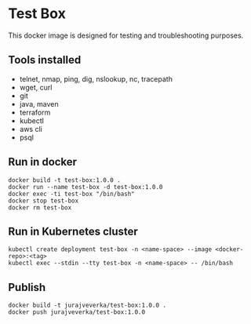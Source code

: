 # Test Box
This docker image is designed for testing and troubleshooting purposes.

## Tools installed
* telnet, nmap, ping, dig, nslookup, nc, tracepath
* wget, curl
* git
* java, maven
* terraform
* kubectl
* aws cli
* psql 

## Run in docker 
```
docker build -t test-box:1.0.0 .
docker run --name test-box -d test-box:1.0.0
docker exec -ti test-box "/bin/bash"
docker stop test-box
docker rm test-box
```
## Run in Kubernetes cluster
```
kubectl create deployment test-box -n <name-space> --image <docker-repo>:<tag>
kubectl exec --stdin --tty test-box -n <name-space> -- /bin/bash
```

## Publish
```
docker build -t jurajveverka/test-box:1.0.0 .
docker push jurajveverka/test-box:1.0.0
```

